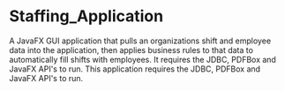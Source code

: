 # Staffing_Application
A JavaFX GUI application that pulls an organizations shift and employee data into the application, then applies business rules to that data to automatically fill shifts with employees. It requires the JDBC, PDFBox and JavaFX API's to run. This application requires the JDBC, PDFBox and JavaFX API's to run.
